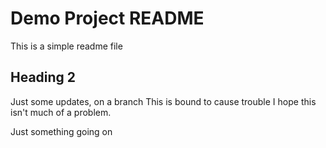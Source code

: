 # Demo Project README
This is a simple readme file

## Heading 2

Just some updates, on a branch
This is bound to cause trouble
I hope this isn't much of a problem.

Just something going on